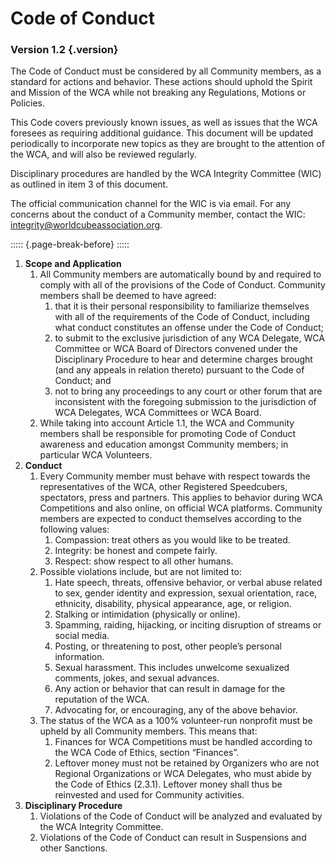 # Code of Conduct

### Version 1.2 {.version}

The Code of Conduct must be considered by all Community members, as a standard for actions and behavior. These actions should uphold the Spirit and Mission of the WCA while not breaking any Regulations, Motions or Policies. 

This Code covers previously known issues, as well as issues that the WCA foresees as requiring additional guidance. This document will be updated periodically to incorporate new topics as they are brought to the attention of the WCA, and will also be reviewed regularly. 

Disciplinary procedures are handled by the WCA Integrity Committee (WIC) as outlined in item 3 of this document.

The official communication channel for the WIC is via email. For any concerns about the conduct of a Community member, contact the WIC: [integrity@worldcubeassociation.org](mailto:integrity@worldcubeassociation.org).

::::: {.page-break-before}
:::::

1. **Scope and Application**
   1. All Community members are automatically bound by and required to comply with all of the provisions of the Code of Conduct. Community members shall be deemed to have agreed:
      1. that it is their personal responsibility to familiarize themselves with all of the requirements of the Code of Conduct, including what conduct constitutes an offense under the Code of Conduct;
      2. to submit to the exclusive jurisdiction of any WCA Delegate, WCA Committee or WCA Board of Directors convened under the Disciplinary Procedure to hear and determine charges brought (and any appeals in relation thereto) pursuant to the Code of Conduct; and
      3. not to bring any proceedings to any court or other forum that are inconsistent with the foregoing submission to the jurisdiction of WCA Delegates, WCA Committees or WCA Board.
   2. While taking into account Article 1.1, the WCA and Community members shall be responsible for promoting Code of Conduct awareness and education amongst Community members; in particular WCA Volunteers.
2. **Conduct**
   1. Every Community member must behave with respect towards the representatives of the WCA, other Registered Speedcubers, spectators, press and partners. This applies to behavior during WCA Competitions and also online, on official WCA platforms. Community members are expected to conduct themselves according to the following values:
      1. Compassion: treat others as you would like to be treated.
      2. Integrity: be honest and compete fairly.
      3. Respect: show respect to all other humans.
   2. Possible violations include, but are not limited to:
      1. Hate speech, threats, offensive behavior, or verbal abuse related to sex, gender identity and expression, sexual orientation, race, ethnicity, disability, physical appearance, age, or religion.
      2. Stalking or intimidation (physically or online).
      3. Spamming, raiding, hijacking, or inciting disruption of streams or social media.
      4. Posting, or threatening to post, other people’s personal information.
      5. Sexual harassment. This includes unwelcome sexualized comments, jokes, and sexual advances.
      6. Any action or behavior that can result in damage for the reputation of the WCA.
      7. Advocating for, or encouraging, any of the above behavior.
   3. The status of the WCA as a 100% volunteer-run nonprofit must be upheld by all Community members. This means that:
      1. Finances for WCA Competitions must be handled according to the WCA Code of Ethics, section “Finances”.
      2. Leftover money must not be retained by Organizers who are not Regional Organizations or WCA Delegates, who must abide by the Code of Ethics (2.3.1). Leftover money shall thus be reinvested and used for Community activities.
3. **Disciplinary Procedure**
   1. Violations of the Code of Conduct will be analyzed and evaluated by the WCA Integrity Committee.
   2. Violations of the Code of Conduct can result in Suspensions and other Sanctions.
   
